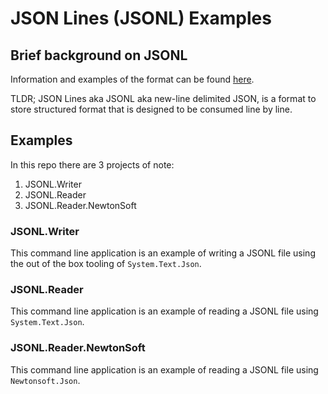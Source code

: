# JSON Lines (JSONL) Examples

## Brief background on JSONL
Information and examples of the format can be found [here](https://jsonlines.org/).

TLDR; JSON Lines aka JSONL aka new-line delimited JSON, is a format to store structured format that is designed to be consumed line by line.

## Examples

In this repo there are 3 projects of note:
1. JSONL.Writer
1. JSONL.Reader
1. JSONL.Reader.NewtonSoft

### JSONL.Writer
This command line application is an example of writing a JSONL file using the out of the box tooling of `System.Text.Json`.

### JSONL.Reader
This command line application is an example of reading a JSONL file using `System.Text.Json`.

### JSONL.Reader.NewtonSoft
This command line application is an example of reading a JSONL file using `Newtonsoft.Json`.
